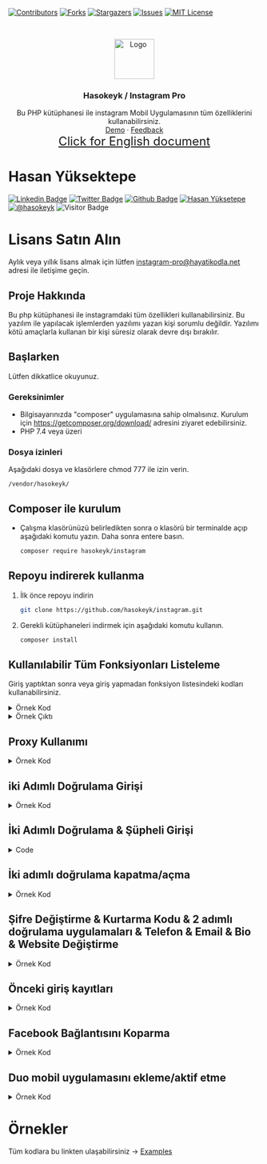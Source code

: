 [![Contributors][contributors-shield]][contributors-url]
[![Forks][forks-shield]][forks-url]
[![Stargazers][stars-shield]][stars-url]
[![Issues][issues-shield]][issues-url]
[![MIT License][license-shield]][license-url]

<!-- PROJECT LOGO -->
<br />
<p align="center">
<a href="https://github.com/hasokeyk/instagram-pro/">
<img src="https://cdn.cdnlogo.com/logos/i/4/instagram.svg" alt="Logo" width="80" height="80" />
</a>

<h3 align="center">Hasokeyk / Instagram Pro</h3>

<p align="center">
    Bu PHP kütüphanesi ile instagram Mobil Uygulamasının tüm özelliklerini kullanabilirsiniz.
    <br />
    <a href="#">Demo</a>
    ·
    <a href="https://github.com/hasokeyk/instagram-pro/issues">Feedback</a>
    <br>
    <a href="https://github.com/Hasokeyk/instagram-pro/blob/main/README-TR.md" style="font-size:24px">Click for English document</a>
</p>

# Hasan Yüksektepe

[![Linkedin Badge](https://img.shields.io/badge/linkedin-%230077B5.svg?&style=for-the-badge&logo=linkedin&logoColor=white)](https://www.linkedin.com/in/hasan-yuksektepe/)
[![Twitter Badge](https://img.shields.io/badge/twitter-1DA1F2?style=for-the-badge&logo=twitter&logoColor=white)](https://twitter.com/Hasokeyk)
[![Github Badge](https://img.shields.io/badge/github-333?style=for-the-badge&logo=github&logoColor=white)](https://github.com/alihandemirdas)
[![Hasan Yüksetepe][linkedin-shield]][linkedin-url]
[![@hasokeyk][instagram-shield]][instagram-url]
![Visitor Badge](https://visitor-badge.laobi.icu/badge?page_id=hasokeyk.instagram_pro&left_text=Download)

# Lisans Satın Alın

Aylık veya yıllık lisans almak için lütfen <a href="mailto:instagram-pro@hayatikodla.net">instagram-pro@hayatikodla.net</a> adresi ile iletişime geçin.

## Proje Hakkında

Bu php kütüphanesi ile instagramdaki tüm özellikleri kullanabilirsiniz. Bu yazılım ile yapılacak işlemlerden yazılımı yazan kişi sorumlu değildir. Yazılımı kötü amaçlarla kullanan bir kişi süresiz olarak devre dışı bırakılır.
<!-- GETTING STARTED -->

## Başlarken

Lütfen dikkatlice okuyunuz.

### Gereksinimler

- Bilgisayarınızda "composer" uygulamasına sahip olmalısınız. Kurulum için https://getcomposer.org/download/ adresini ziyaret edebilirsiniz.
- PHP 7.4 veya üzeri

### Dosya izinleri

Aşağıdaki dosya ve klasörlere chmod 777 ile izin verin.

`/vendor/hasokeyk/`

## Composer ile kurulum

* Çalışma klasörünüzü belirledikten sonra o klasörü bir terminalde açıp aşağıdaki komutu yazın. Daha sonra entere basın.
  ```sh
  composer require hasokeyk/instagram
  ```

## Repoyu indirerek kullanma

1. İlk önce repoyu indirin
   ```sh
   git clone https://github.com/hasokeyk/instagram.git
   ```
2. Gerekli kütüphaneleri indirmek için aşağıdaki komutu kullanın.
   ```sh
   composer install
   ```

<!-- USAGE EXAMPLES -->

## Kullanılabilir Tüm Fonksiyonları Listeleme

Giriş yaptıktan sonra veya giriş yapmadan fonksiyon listesindeki kodları kullanabilirsiniz.

<details>
<summary>Örnek Kod</summary>

```php
<?php

    use Hasokeyk\InstagramPro\Instagram;

    set_time_limit(0);

    require "vendor/autoload.php";

    $username = 'USERNAME';
    $password = 'PASSWORD';
    $license  = 'LICENSE';

    $instagram = new Instagram($license, $username, $password);

    $login = $instagram->get_all_function_list;
    print_r($login);
```

</details>

<details>
<summary>Örnek Çıktı</summary>

```output

Array
(
    [login] => Array
        (
            [0] => login
            [1] => two_factor_login
            [2] => logout
            [3] => login_control
            [4] => send_code_with_whatsapp
        )

    [user] => Array
        (
            [0] => generate_two_factor_key
            [1] => get_security_info
            [2] => get_backup_codes
            [3] => get_two_factor_totp_key
            [4] => set_two_factor_totp_seed
            [5] => enable_duo_a2f
            [6] => disable_totp_a2f
            [7] => get_new_backup_codes
            [8] => enable_notification_a2f
            [9] => enable_whatsapp_a2f
            [10] => enable_sms_a2f
            [11] => disable_whatsapp_a2f
            [12] => disable_sms_a2f
            [13] => disable_notification_a2f
            [14] => get_account_facebook_info
            [15] => remove_facebook_account
            [16] => get_my_phone_number
            [17] => get_my_email
            [18] => get_my_fullname
            [19] => get_my_website
            [20] => get_my_biography
            [21] => get_user_id
            [22] => get_user_posts
            [23] => change_profil_pic
            [24] => get_user_info
            [25] => get_user_friendship_show
            [26] => get_multi_user_friendship_show
            [27] => get_my_surfaces
            [28] => get_users_score
            [29] => follow
            [30] => unfollow
            [31] => accept_follow_request
            [32] => unfollow_me
            [33] => send_inbox_text
            [34] => send_inbox_text_heart
            [35] => send_inbox_text_gift
            [36] => send_inbox_text_confetti
            [37] => send_inbox_text_fire
            [38] => send_inbox_heart
            [39] => send_inbox_photo
            [40] => send_inbox_post
            [41] => send_inbox_story
            [42] => send_inbox_link
            [43] => get_inbox_user_thread
            [44] => get_inbox_threads
            [45] => get_create_inbox_thread
            [46] => get_me_least_interacted_with
            [47] => get_me_most_seen_in_feed
            [48] => get_my_statistic
            [49] => get_my_notification
            [50] => get_my_pending_inbox
            [51] => get_my_inbox
            [52] => get_my_followers
            [53] => get_my_following
            [54] => get_user_followers
            [55] => get_user_following
            [56] => get_multiple_accout_detected
            [57] => set_my_status
            [58] => set_status_reply
            [59] => set_my_biography
            [60] => edit_my_profile
            [61] => change_my_password
            [62] => get_me_login_activity
            [63] => logout_activity
            [64] => login_activity_avow_login
        )

    [medias] => Array
        (
            [0] => get_post_likes
            [1] => get_permalink_by_post_id
            [2] => get_user_posts
            [3] => like
            [4] => unlike
            [5] => save
            [6] => unsave
            [7] => pin_timeline_media
            [8] => story_like
            [9] => story_unlike
            [10] => unpin_timeline_media
            [11] => create_collection
            [12] => get_collection
            [13] => edit_collection
            [14] => del_collection
            [15] => send_comment_post
            [16] => delete_comment_post
            [17] => get_comment_post
            [18] => share_media_inbox
            [19] => share_photo
            [20] => del_photo
            [21] => share_photo_story
            [22] => share_video_story
            [23] => get_stories
            [24] => get_my_story_seen_list
            [25] => get_tag_info
            [26] => get_tag_post_recent
            [27] => get_tag_post_reels
            [28] => get_tag_post_tops
            [29] => get_tag_post_all_tab
        )

    [statistics] => Array
        (
            [0] => get_user_insights
            [1] => get_user_post_detail
            [2] => get_post_insights
            [3] => get_post_popular_tags
        )

    [smart] => Array
        (
            [0] => get_fake_following_profile
            [1] => get_fake_followers_profile
            [2] => get_my_must_follow
            [3] => get_my_secret_followers
            [4] => users_who_will_see_the_post_first
            [5] => who_viewed_my_profile
            [6] => hack_account
        )

)
```

</details>

## Proxy Kullanımı

<details>
<summary>Örnek Kod</summary>

## SADECE BİR PROXY KULLANABİLİRSİNİZ

```php
<?php

    use Hasokeyk\InstagramPro\Instagram;

    set_time_limit(0);

    require "vendor/autoload.php";

    $username = 'USERNAME';
    $password = 'PASSWORD';
    $license  = 'LICENSE';

    $instagram = new Instagram($license, $username, $password);

    $instagram->request->proxy = 'http://username:password@111.222.333.444:8080';
    $instagram->request->proxy = 'https://username:password@111.222.333.444:8080';
    $instagram->request->proxy = 'socks4://username:password@111.222.333.444:8080';
    $instagram->request->proxy = 'socks5://username:password@111.222.333.444:8080';

```

</details>

## iki Adımlı Doğrulama Girişi

<details>
<summary>Örnek Kod</summary>

```php
<?php

    use Hasokeyk\InstagramPro\Instagram;

    set_time_limit(0);

    require "vendor/autoload.php";

    $username = 'USERNAME';
    $password = 'PASSWORD';
    $license  = 'LICENSE';

    $instagram = new Instagram($license, $username, $password);

    if(isset($_REQUEST['two_factor_login_code'], $_REQUEST['two_factor_identifier']) and !empty($_REQUEST['two_factor_login_code']) and !empty($_REQUEST['two_factor_identifier'])){
        $code             = trim($_REQUEST['two_factor_login_code']);
        $token            = trim($_REQUEST['two_factor_identifier']);
        $method           = trim($_REQUEST['verification_method']);
        $two_factor_login = $instagram->login->two_factor_login($code, $token, $method);
        if($two_factor_login === true){
            header("Refresh: 1; url=/");
        }else{
            print_r($two_factor_login);
        }
    }
    else{

        $login = $instagram->login->login();
        if(isset($login->two_factor_identifier) and !empty($login->two_factor_identifier)){
            echo <<<END
        <form action="" method="post">
            <input type="hidden" name="two_factor_identifier" value="$login->two_factor_identifier">
            <input type="hidden" name="verification_method" value="$login->verification_method">
            <input type="text" name="two_factor_login_code">
            <input type="submit" value="Login">
        </form>
        END;
        }
        elseif($instagram->login->login_control()){

            echo 'Login Success';

            //Instagram action codes is here

        }
        else{
            echo 'Login out. Wait...';
            $instagram->login->logout();
            header("Refresh: 2;");
        }
    }
```

</details>

## İki Adımlı Doğrulama & Şüpheli Girişi

<details>
<summary>Code</summary>

```php
<?php

    use Hasokeyk\InstagramPro\Instagram;

    set_time_limit(0);

    require "vendor/autoload.php";

    $username = 'USERNAME';
    $password = 'PASSWORD';
    $license  = 'LICENSE';

    $instagram = new Instagram($license, $username, $password);

    if(isset($_REQUEST['type']) and $_REQUEST['type'] == 'two_factor'){

        $code             = trim($_REQUEST['two_factor_login_code']);
        $token            = trim($_REQUEST['two_factor_identifier']);
        $method           = trim($_REQUEST['verification_method']);
        $two_factor_login = $instagram->login->two_factor_login($code, $token, $method);
        if($two_factor_login === true){
            header("Refresh: 1; url=/");
        }
        else{
            print_r($two_factor_login);
        }

    }
    else if(isset($_REQUEST['type']) and $_REQUEST['type'] == 'challenge_send_code'){

        $code            = trim($_REQUEST['challenge_code']);
        $user_id         = trim($_REQUEST['user_id']);
        $nonce_code      = trim($_REQUEST['nonce_code']);
        $challenge_login = $instagram->login->challenge_verify_code($code, $user_id, $nonce_code);
        if($challenge_login === true){
            header("Refresh: 1; url=/");
        }
        else{
            print_r($challenge_login);
        }

    }
    else{

        $login = $instagram->login->login();
        if(isset($login->status) and $login->status == 'two_factor'){

            echo '
        <h5>Two Factor</h5>
        <br>
        <form action="" method="get">
            <input type="hidden" name="type" value="'.$login->status.'">
            <input type="hidden" name="two_factor_identifier" value="'.$login->two_factor_identifier.'">
            <input type="hidden" name="verification_method" value="'.$login->verification_method.'">
            <input type="text" name="two_factor_login_code">
            <input type="submit" value="Login">
        </form>
        ';

        }
        else if(isset($login->status) and $login->status == 'challenge_send_code'){

            echo '
        <h5>Challenge</h5>
        <br>
        <form action="" method="get">
            <input type="hidden" name="type" value="'.$login->status.'">
            <input type="hidden" name="user_id" value="'.$login->user_id.'">
            <input type="hidden" name="nonce_code" value="'.$login->nonce_code.'">
            <input type="text" name="challenge_code">
            <input type="submit" value="Login">
        </form>
        ';

        }
        else if($login === false){
            echo 'Login Fail';
        }
        else{
            print_r($login);
        }

    }
```

</details>

## İki adımlı doğrulama kapatma/açma

<details>
<summary>Örnek Kod</summary>

```php
<?php

    use Hasokeyk\InstagramPro\Instagram;

    set_time_limit(0);

    require "vendor/autoload.php";

    $username = 'USERNAME';
    $password = 'PASSWORD';
    $license  = 'LICENSE';

    $instagram = new Instagram($license, $username, $password);

    if(isset($_REQUEST['two_factor_login_code'], $_REQUEST['two_factor_identifier']) and !empty($_REQUEST['two_factor_login_code']) and !empty($_REQUEST['two_factor_identifier'])){
        $code             = trim($_REQUEST['two_factor_login_code']);
        $token            = trim($_REQUEST['two_factor_identifier']);
        $method           = trim($_REQUEST['verification_method']);
        $two_factor_login = $instagram->login->two_factor_login($code, $token, $method);
        if($two_factor_login === true){
            header("Refresh: 1; url=/");
        }else{
            print_r($two_factor_login);
        }
    }
    else{

        $login = $instagram->login->login();
        if(isset($login->two_factor_identifier) and !empty($login->two_factor_identifier)){
            echo <<<END
        <form action="" method="post">
            <input type="hidden" name="two_factor_identifier" value="$login->two_factor_identifier">
            <input type="hidden" name="verification_method" value="$login->verification_method">
            <input type="text" name="two_factor_login_code">
            <input type="submit" value="Login">
        </form>
        END;
        }
        elseif($instagram->login->login_control()){

            echo 'Login Success';

            $instagram->user->disable_notification_a2f();
            $instagram->user->disable_sms_a2f();
            $instagram->user->disable_whatsapp_a2f();
            $instagram->user->disable_totp_a2f();

            $instagram->user->enable_notification_a2f();
            $instagram->user->enable_sms_a2f();
            $instagram->user->enable_whatsapp_a2f();
            $instagram->user->enable_duo_a2f();

        }
        else{
            echo 'Login out. Wait...';
            $instagram->login->logout();
            header("Refresh: 2;");
        }
    }
```

</details>

## Şifre Değiştirme & Kurtarma Kodu & 2 adımlı doğrulama uygulamaları & Telefon & Email & Bio & Website Değiştirme

<details>
<summary>Örnek Kod</summary>

```php
<?php

    use Hasokeyk\InstagramPro\Instagram;

    set_time_limit(0);

    require "vendor/autoload.php";

    $username = 'USERNAME';
    $password = 'PASSWORD';
    $license  = 'LICENSE';

    $instagram = new Instagram($license, $username, $password);

    if(isset($_REQUEST['two_factor_login_code'], $_REQUEST['two_factor_identifier']) and !empty($_REQUEST['two_factor_login_code']) and !empty($_REQUEST['two_factor_identifier'])){
        $code             = trim($_REQUEST['two_factor_login_code']);
        $token            = trim($_REQUEST['two_factor_identifier']);
        $method           = trim($_REQUEST['verification_method']);
        $two_factor_login = $instagram->login->two_factor_login($code, $token, $method);
        if($two_factor_login === true){
            header("Refresh: 1; url=/");
        }else{
            print_r($two_factor_login);
        }
    }
    else{

        $login = $instagram->login->login();
        if(isset($login->two_factor_identifier) and !empty($login->two_factor_identifier)){
            echo <<<END
        <form action="" method="post">
            <input type="hidden" name="two_factor_identifier" value="$login->two_factor_identifier">
            <input type="hidden" name="verification_method" value="$login->verification_method">
            <input type="text" name="two_factor_login_code">
            <input type="submit" value="Login">
        </form>
        END;
        }
        elseif($instagram->login->login_control()){

            echo 'Login Success';

            $instagram->user->change_my_password('NEWPASSWORD');

            $instagram->user->edit_my_profile('NEW_USERNAME','FULLNAME','WEBSITE','PHONENUMBER','BIODESC','EMAIL');
            //VEYA
            //$instagram->user->edit_my_profile(null,null,null,null,null,null);

            $code = $instagram->user->get_new_backup_codes();
            print_r($code);

            $token = $instagram->user->generate_two_factor_key();
            print_r($token);

        }
        else{
            echo 'Login out. Wait...';
            $instagram->login->logout();
            header("Refresh: 2;");
        }
    }
```

</details>

## Önceki giriş kayıtları

<details>
<summary>Örnek Kod</summary>

```php
<?php

    use Hasokeyk\InstagramPro\Instagram;

    set_time_limit(0);

    require "vendor/autoload.php";

    $username = 'USERNAME';
    $password = 'PASSWORD';
    $license  = 'LICENSE';

    $instagram = new Instagram($license, $username, $password);

    if(isset($_REQUEST['two_factor_login_code'], $_REQUEST['two_factor_identifier']) and !empty($_REQUEST['two_factor_login_code']) and !empty($_REQUEST['two_factor_identifier'])){
        $code             = trim($_REQUEST['two_factor_login_code']);
        $token            = trim($_REQUEST['two_factor_identifier']);
        $method           = trim($_REQUEST['verification_method']);
        $two_factor_login = $instagram->login->two_factor_login($code, $token, $method);
        if($two_factor_login === true){
            header("Refresh: 1; url=/");
        }else{
            print_r($two_factor_login);
        }
    }
    else{

        $login = $instagram->login->login();
        if(isset($login->two_factor_identifier) and !empty($login->two_factor_identifier)){
            echo <<<END
        <form action="" method="post">
            <input type="hidden" name="two_factor_identifier" value="$login->two_factor_identifier">
            <input type="hidden" name="verification_method" value="$login->verification_method">
            <input type="text" name="two_factor_login_code">
            <input type="submit" value="Login">
        </form>
        END;
        }
        elseif($instagram->login->login_control()){

            echo 'Login Success';

            $activities = $instagram->user->get_me_login_activity();
            print_r($activities);

        }
        else{
            echo 'Login out. Wait...';
            $instagram->login->logout();
            header("Refresh: 2;");
        }
    }
```

</details>

## Facebook Bağlantısını Koparma

<details>
<summary>Örnek Kod</summary>

```php
<?php

    use Hasokeyk\InstagramPro\Instagram;

    set_time_limit(0);

    require "vendor/autoload.php";

    $username = 'USERNAME';
    $password = 'PASSWORD';
    $license  = 'LICENSE';

    $instagram = new Instagram($license, $username, $password);

    if(isset($_REQUEST['two_factor_login_code'], $_REQUEST['two_factor_identifier']) and !empty($_REQUEST['two_factor_login_code']) and !empty($_REQUEST['two_factor_identifier'])){
        $code             = trim($_REQUEST['two_factor_login_code']);
        $token            = trim($_REQUEST['two_factor_identifier']);
        $method           = trim($_REQUEST['verification_method']);
        $two_factor_login = $instagram->login->two_factor_login($code, $token, $method);
        if($two_factor_login === true){
            header("Refresh: 1; url=/");
        }else{
            print_r($two_factor_login);
        }
    }
    else{

        $login = $instagram->login->login();
        if(isset($login->two_factor_identifier) and !empty($login->two_factor_identifier)){
            echo <<<END
        <form action="" method="post">
            <input type="hidden" name="two_factor_identifier" value="$login->two_factor_identifier">
            <input type="hidden" name="verification_method" value="$login->verification_method">
            <input type="text" name="two_factor_login_code">
            <input type="submit" value="Login">
        </form>
        END;
        }
        elseif($instagram->login->login_control()){

            echo 'Login Success';

            $facebook = $instagram->user->remove_facebook_account();
            var_dump($facebook);

        }
        else{
            echo 'Login out. Wait...';
            $instagram->login->logout();
            header("Refresh: 2;");
        }
    }
```

</details>

## Duo mobil uygulamasını ekleme/aktif etme

<details>
<summary>Örnek Kod</summary>

```php
<?php

    use Hasokeyk\InstagramPro\Instagram;

    set_time_limit(0);

    require "vendor/autoload.php";

    $username = 'USERNAME';
    $password = 'PASSWORD';
    $license  = 'LICENSE';

    $instagram = new Instagram($license, $username, $password);

    if(isset($_REQUEST['two_factor_login_code'], $_REQUEST['two_factor_identifier']) and !empty($_REQUEST['two_factor_login_code']) and !empty($_REQUEST['two_factor_identifier'])){
        $code             = trim($_REQUEST['two_factor_login_code']);
        $token            = trim($_REQUEST['two_factor_identifier']);
        $method           = trim($_REQUEST['verification_method']);
        $two_factor_login = $instagram->login->two_factor_login($code, $token, $method);
        if($two_factor_login === true){
            header("Refresh: 1; url=/");
        }else{
            print_r($two_factor_login);
        }
    }
    else{

        $login = $instagram->login->login();
        if(isset($login->two_factor_identifier) and !empty($login->two_factor_identifier)){
            echo <<<END
        <form action="" method="post">
            <input type="hidden" name="two_factor_identifier" value="$login->two_factor_identifier">
            <input type="hidden" name="verification_method" value="$login->verification_method">
            <input type="text" name="two_factor_login_code">
            <input type="submit" value="Login">
        </form>
        END;
        }
        elseif($instagram->login->login_control()){

            echo 'Login Success';

            $enable_duo = $instagram->user->enable_duo_a2f();
            print_r($enable_duo);

            $disable_duo = $instagram->user->disable_duo_a2f();
            print_r($disable_duo);

        }
        else{
            echo 'Login out. Wait...';
            $instagram->login->logout();
            header("Refresh: 2;");
        }
    }
```

</details>

# Örnekler

Tüm kodlara bu linkten ulaşabilirsiniz -> [Examples](https://github.com/Hasokeyk/instagram-pro/blob/main/examples/)

[contributors-shield]: https://img.shields.io/github/contributors/hasokeyk/instagram-pro.svg?style=for-the-badge
[contributors-url]: https://github.com/hasokeyk/instagram-pro/graphs/contributors
[forks-shield]: https://img.shields.io/github/forks/hasokeyk/instagram-pro.svg?style=for-the-badge
[forks-url]: https://github.com/hasokeyk/instagram/network/members
[stars-shield]: https://img.shields.io/github/stars/hasokeyk/instagram-pro.svg?style=for-the-badge
[stars-url]: https://github.com/hasokeyk/instagram-pro/stargazers
[issues-shield]: https://img.shields.io/github/issues/hasokeyk/instagram-pro.svg?style=for-the-badge
[issues-url]: https://github.com/hasokeyk/instagram-pro/issues
[license-shield]: https://img.shields.io/github/license/hasokeyk/instagram-pro.svg?style=for-the-badge
[license-url]: https://github.com/Hasokeyk/instagram-pro/blob/main/LICENSE
[linkedin-shield]: https://img.shields.io/badge/-LinkedIn-black.svg?style=for-the-badge&logo=linkedin&colorB=555
[linkedin-url]: https://www.linkedin.com/in/hasan-yuksektepe/
[instagram-shield]: https://img.shields.io/badge/-Instagram-black.svg?style=for-the-badge&logo=Instagram&colorB=555
[instagram-url]: https://instagram.com/hasokeyk/
